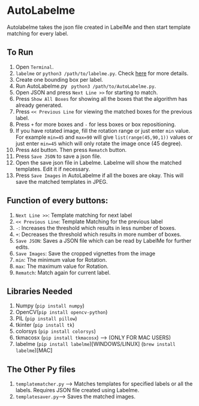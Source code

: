 # AutoLabelme

Autolabelme takes the json file created in LabelMe and then start template matching for every label.

## To Run
1. Open `Terminal`.
2. `labelme` or `python3 /path/to/labelme.py`. Check [here](https://github.com/wkentaro/labelme) for more details.
3. Create one bounding box per label.
4. Run AutoLabelme.py ` python3 /path/to/AutoLabelme.py`.
5. Open JSON and press `Next Line >>` for starting to match.
6. Press `Show All Boxes` for showing all the boxes that the algorithm has already generated.
7. Press `<< Previous Line` for viewing the matched boxes for the previous label.
8. Press `+` for more boxes and `-` for less boxes or box repositioning.
9. If you have rotated image, fill the rotation range or just enter `min` value. For example `min=45` and `max=90` will give `list(range(45,90,1))` values or just enter `min=45` which will only rotate the image once (45 degree).
10. Press `Add` button. Then press `Rematch` button.
11. Press  `Save JSON` to save a json file.
12. Open the save json file in Labelme. Labelme will show the matched templates. Edit it if necessary.
13. Press `Save Images` in AutoLabelme if all the boxes are okay. This will save the matched templates in JPEG.


## Function of every buttons:
1. `Next Line >>`: Template matching for next label
2. `<< Previous Line`: Template Matching for the previous label
3. `-`: Increases the threshold which results in less number of boxes.
4. `+`: Decreases the threshold which results in more number of boxes.
5. `Save JSON`: Saves a JSON file which can be read by LabelMe for further edits.
6. `Save Images`: Save the cropped vignettes from the image
7. `min`: The minimum value for Rotation.
8. `max`: The maximum value for Rotation.
9. `Rematch`: Match again for current label.

## Libraries Needed

1. Numpy (`pip install numpy`)
2. OpenCV(`pip install opencv-python`)
3. PIL (`pip install pillow`)
4. tkinter (`pip install tk`)
5. colorsys (`pip install colorsys`)
6. tkmacosx (`pip install tkmacosx`) --> (ONLY FOR MAC USERS)
7. labelme (`pip install labelme`)[WINDOWS/LINUX] (`brew install labelme`)[MAC]

## The Other Py files
1. `templatematcher.py` --> Matches templates for specified labels or all the labels. Requires JSON file created using Labelme.
2. `templatesaver.py`--> Saves the matched images.
